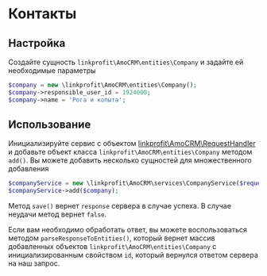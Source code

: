 # Контакты

## Настройка
Создайте сущность `linkprofit\AmoCRM\entities\Company` и задайте ей необходимые параметры

```php
$company = new \linkprofit\AmoCRM\entities\Company();
$company->responsible_user_id = 1924000;
$company->name = 'Рога и копыта';
```

## Использование
Инициализируйте сервис с объектом [linkprofit\AmoCRM\RequestHandler](/docs/request.md) и добавьте объект класса `linkprofit\AmoCRM\entities\Company` методом `add()`.
Вы можете добавить несколько сущностей для множественного добавления

```php
$companyService = new \linkprofit\AmoCRM\services\CompanyService($request);
$companyService->add($company);
```

Метод `save()` вернет `response` сервера в случае успеха. В случае неудачи метод вернет `false`.

Если вам необходимо обработать ответ, вы можете воспользоваться методом `parseResponseToEntities()`, который вернет массив добавленных объектов `linkprofit\AmoCRM\entities\Company` с инициализированным свойством `id`, который вернулся ответом сервера на наш запрос.
